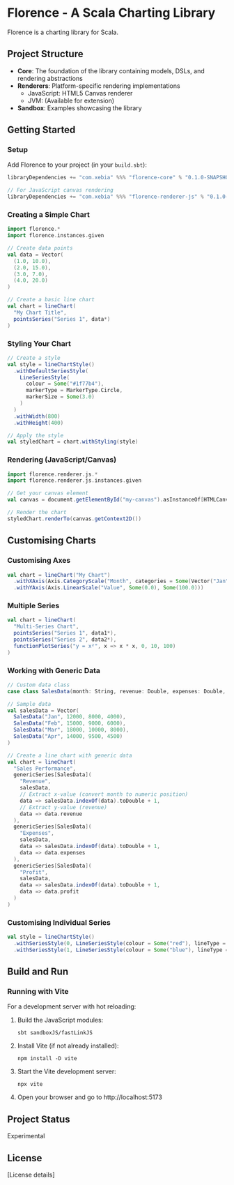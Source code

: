 # Florence - A Scala Charting Library

Florence is a charting library for Scala.

## Project Structure

- **Core**: The foundation of the library containing models, DSLs, and rendering abstractions
- **Renderers**: Platform-specific rendering implementations
    - JavaScript: HTML5 Canvas renderer
    - JVM: (Available for extension)
- **Sandbox**: Examples showcasing the library

## Getting Started

### Setup

Add Florence to your project (in your `build.sbt`):

```scala
libraryDependencies += "com.xebia" %%% "florence-core" % "0.1.0-SNAPSHOT"

// For JavaScript canvas rendering
libraryDependencies += "com.xebia" %%% "florence-renderer-js" % "0.1.0-SNAPSHOT"
```

### Creating a Simple Chart

```scala
import florence.*
import florence.instances.given

// Create data points
val data = Vector(
  (1.0, 10.0),
  (2.0, 15.0),
  (3.0, 7.0),
  (4.0, 20.0)
)

// Create a basic line chart
val chart = lineChart(
  "My Chart Title",
  pointsSeries("Series 1", data*)
)
```

### Styling Your Chart

```scala
// Create a style
val style = lineChartStyle()
  .withDefaultSeriesStyle(
    LineSeriesStyle(
      colour = Some("#1f77b4"),
      markerType = MarkerType.Circle,
      markerSize = Some(3.0)
    )
  )
  .withWidth(800)
  .withHeight(400)

// Apply the style
val styledChart = chart.withStyling(style)
```

### Rendering (JavaScript/Canvas)

```scala
import florence.renderer.js.*
import florence.renderer.js.instances.given

// Get your canvas element
val canvas = document.getElementById("my-canvas").asInstanceOf[HTMLCanvasElement]

// Render the chart
styledChart.renderTo(canvas.getContext2D())
```

## Customising Charts

### Customising Axes

```scala
val chart = lineChart("My Chart")
  .withXAxis(Axis.CategoryScale("Month", categories = Some(Vector("Jan", "Feb", "Mar", "Apr"))))
  .withYAxis(Axis.LinearScale("Value", Some(0.0), Some(100.0)))
```

### Multiple Series

```scala
val chart = lineChart(
  "Multi-Series Chart",
  pointsSeries("Series 1", data1*),
  pointsSeries("Series 2", data2*),
  functionPlotSeries("y = x²", x => x * x, 0, 10, 100)
)
```

### Working with Generic Data

```scala
// Custom data class
case class SalesData(month: String, revenue: Double, expenses: Double, profit: Double)

// Sample data
val salesData = Vector(
  SalesData("Jan", 12000, 8000, 4000),
  SalesData("Feb", 15000, 9000, 6000),
  SalesData("Mar", 18000, 10000, 8000),
  SalesData("Apr", 14000, 9500, 4500)
)

// Create a line chart with generic data
val chart = lineChart(
  "Sales Performance",
  genericSeries[SalesData](
    "Revenue",
    salesData,
    // Extract x-value (convert month to numeric position)
    data => salesData.indexOf(data).toDouble + 1,
    // Extract y-value (revenue)
    data => data.revenue
  ),
  genericSeries[SalesData](
    "Expenses",
    salesData,
    data => salesData.indexOf(data).toDouble + 1,
    data => data.expenses
  ),
  genericSeries[SalesData](
    "Profit",
    salesData,
    data => salesData.indexOf(data).toDouble + 1,
    data => data.profit
  )
)
```

### Customising Individual Series

```scala
val style = lineChartStyle()
  .withSeriesStyle(0, LineSeriesStyle(colour = Some("red"), lineType = LineType.Solid))
  .withSeriesStyle(1, LineSeriesStyle(colour = Some("blue"), lineType = LineType.Dashed))
```

## Build and Run

### Running with Vite

For a development server with hot reloading:

1. Build the JavaScript modules:
   ```
   sbt sandboxJS/fastLinkJS
   ```

2. Install Vite (if not already installed):
   ```
   npm install -D vite
   ```

3. Start the Vite development server:
   ```
   npx vite
   ```

4. Open your browser and go to http://localhost:5173

## Project Status

Experimental

## License

[License details]
